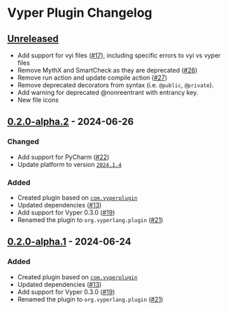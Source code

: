 <!-- Keep a Changelog guide -> https://keepachangelog.com -->

# Vyper Plugin Changelog

## [Unreleased]

- Add support for vyi files ([#17](https://github.com/NikitaMishin/vyper-plugin/issues/17)), including specific errors to vyi vs vyper files
- Remove MythX and SmartCheck as they are deprecated ([#26](https://github.com/NikitaMishin/vyper-plugin/issues/26))
- Remove run action and update compile action ([#27](https://github.com/NikitaMishin/vyper-plugin/issues/27))
- Remove deprecated decorators from syntax (i.e. `@public`, `@private`).
- Add warning for deprecated @nonreentrant with entrancy key.
- New file icons

## [0.2.0-alpha.2] - 2024-06-26

### Changed

- Add support for PyCharm ([#22](https://github.com/NikitaMishin/vyper-plugin/issues/22))
- Update platform to version [`2024.1.4`](https://blog.jetbrains.com/idea/2024/06/intellij-idea-2024-1-4/)

### Added

- Created plugin based on [`com.vyperplugin`](https://plugins.jetbrains.com/plugin/19039-vyper)
- Updated dependencies ([#13](https://github.com/NikitaMishin/vyper-plugin/pull/13))
- Add support for Vyper 0.3.0 ([#19](https://github.com/NikitaMishin/vyper-plugin/pull/19))
- Renamed the plugin to `org.vyperlang.plugin` ([#21](https://github.com/NikitaMishin/vyper-plugin/pull/21))

## [0.2.0-alpha.1] - 2024-06-24

### Added

- Created plugin based on [`com.vyperplugin`](https://plugins.jetbrains.com/plugin/19039-vyper)
- Updated dependencies ([#13](https://github.com/NikitaMishin/vyper-plugin/pull/13))
- Add support for Vyper 0.3.0 ([#19](https://github.com/NikitaMishin/vyper-plugin/pull/19))
- Renamed the plugin to `org.vyperlang.plugin` ([#21](https://github.com/NikitaMishin/vyper-plugin/pull/21))

[Unreleased]: https://github.com/DanielSchiavini/vyper-plugin/compare/v0.2.0-alpha.2...HEAD
[0.2.0-alpha.2]: https://github.com/DanielSchiavini/vyper-plugin/compare/v0.2.0-alpha.1...v0.2.0-alpha.2
[0.2.0-alpha.1]: https://github.com/DanielSchiavini/vyper-plugin/commits/v0.2.0-alpha.1
